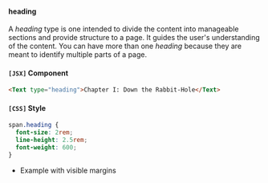 #### heading

A *heading* type is one intended to divide the content into manageable sections and provide structure to a page. It guides the user's understanding of the content. You can have more than one *heading* because they are meant to identify multiple parts of a page.

#### `[JSX]` Component
  ```html
<Text type="heading">Chapter I: Down the Rabbit-Hole</Text>
```

#### `[CSS]` Style
  ```css
span.heading {
	font-size: 2rem;
	line-height: 2.5rem;
	font-weight: 600;
}
```

* Example with visible margins